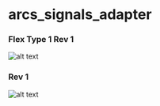 # arcs_signals_adapter

### Flex Type 1 Rev 1
![alt text](https://github.com/marcodeltutto/arcs_signals_adapter/blob/main/arcs_signals_adapter_flex_type1_rev1/arcs_signals_adapter_flex_type1_rev1.png?raw=true)

### Rev 1
![alt text](https://github.com/marcodeltutto/arcs_signals_adapter/blob/main/arcs_signals_adapter/arcs_signals_adapter.png?raw=true)

